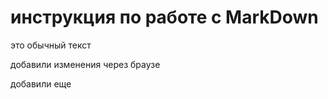# инструкция по работе с MarkDown

это обычный текст

добавили изменения через браузе

добавили еще 
